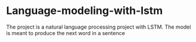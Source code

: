# Language-modeling-with-lstm
The project is a natural language processing project with LSTM. The model is meant to produce the next word in a sentence
